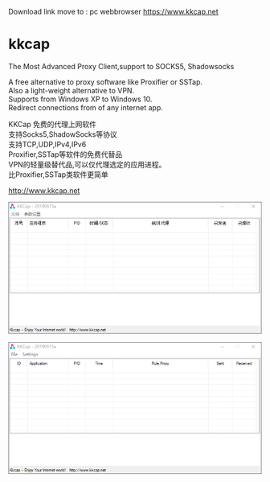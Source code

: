 Download link move to :
pc webbrowser https://www.kkcap.net



# kkcap
The Most Advanced Proxy Client,support to SOCKS5, Shadowsocks  

A free alternative to proxy software like Proxifier or SSTap.  
Also a light-weight alternative to VPN.  
Supports from Windows XP to Windows 10.  
Redirect connections from of any internet app.  

KKCap 免费的代理上网软件  
支持Socks5,ShadowSocks等协议  
支持TCP,UDP,IPv4,IPv6  
Proxifier,SSTap等软件的免费代替品  
VPN的轻量级替代品,可以仅代理选定的应用进程。  
比Proxifier,SSTap类软件更简单  

http://www.kkcap.net

![jpg](https://raw.githubusercontent.com/ji4ozhu/imagefiles/master/cn.gif)

![jpg](https://raw.githubusercontent.com/ji4ozhu/imagefiles/master/en.gif)
